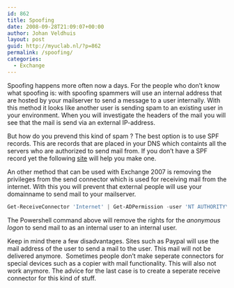 ```yaml
---
id: 862
title: Spoofing
date: 2008-09-28T21:09:07+00:00
author: Johan Veldhuis
layout: post
guid: http://myuclab.nl/?p=862
permalink: /spoofing/
categories:
  - Exchange
---
```

Spoofing happens more often now a days. For the people who don&#8217;t know what spoofing is: with spoofing spammers will use an internal address that are hosted by your mailserver to send a message to a user internally. With this method it looks like another user is sending spam to an existing user in your environment. When you will investigate the headers of the mail you will see that the mail is send via an external IP-address.

But how do you prevend this kind of spam ? The best option is to use SPF records. This are records that are placed in your DNS which containts all the servers who are authorized to send mail from. If you don&#8217;t have a SPF record yet the following <a href="http://www.microsoft.com/mscorp/safety/content/technologies/senderid/wizard/default.aspx" target="_blank">site</a> will help you make one.

An other method that can be used with Exchange 2007 is removing the privileges from the send connector which is used for receiving mail from the internet. With this you will prevent that external people will use your domainname to send mail to your mailserver.

```PowerShell
Get-ReceiveConnector 'Internet' | Get-ADPermission -user 'NT AUTHORITY\Anonymous Logon' | where {$_.ExtendedRights -like 'ms-exch-smtp-accept-authoritative-domain-sender'} | Remove-ADPermission
```

The Powershell command above will remove the rights for the _anonymous logon_ to send mail to as an internal user to an internal user.

Keep in mind there a few disadvantages. Sites such as Paypal will use the mail address of the user to send a mail to the user. This mail will not be delivered anymore.  Sometimes people don&#8217;t make seperate connectors for special devices such as a copier with mail functionality. This will also not work anymore. The advice for the last case is to create a seperate receive connector for this kind of stuff.